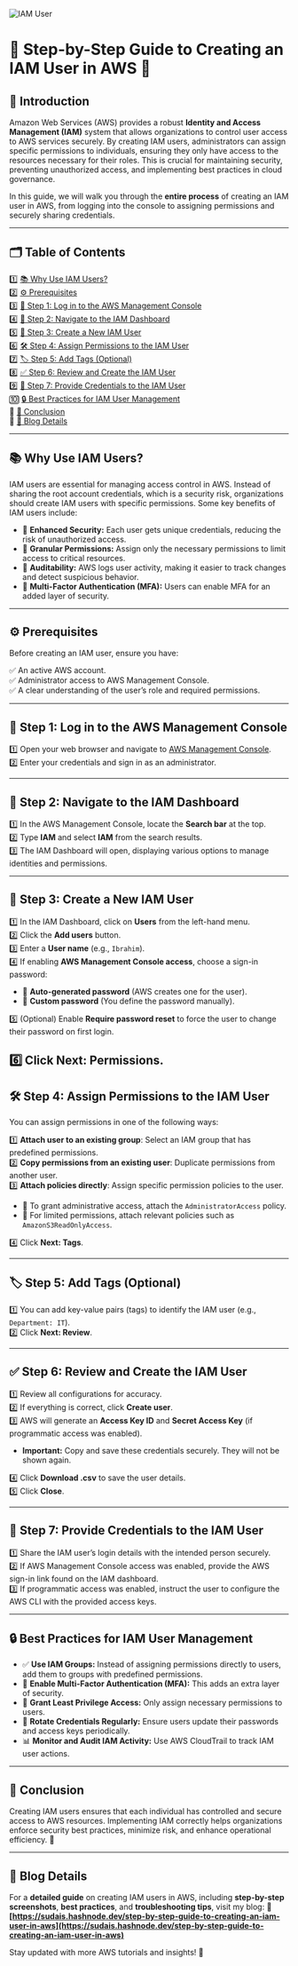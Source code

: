 ![IAM User](https://github.com/user-attachments/assets/38634227-d0de-4ba6-9c8c-928b3f7f5de0)


# 🌟 Step-by-Step Guide to Creating an IAM User in AWS 🚀

## 📌 Introduction  

Amazon Web Services (AWS) provides a robust **Identity and Access Management (IAM)** system that allows organizations to control user access to AWS services securely. By creating IAM users, administrators can assign specific permissions to individuals, ensuring they only have access to the resources necessary for their roles. This is crucial for maintaining security, preventing unauthorized access, and implementing best practices in cloud governance.  

In this guide, we will walk you through the **entire process** of creating an IAM user in AWS, from logging into the console to assigning permissions and securely sharing credentials.  

---

## 🗂️ **Table of Contents**  

1️⃣ [📚 Why Use IAM Users?](#-why-use-iam-users)  
2️⃣ [⚙️ Prerequisites](#-prerequisites)  
3️⃣ [🔑 Step 1: Log in to the AWS Management Console](#-step-1-log-in-to-the-aws-management-console)  
4️⃣ [📂 Step 2: Navigate to the IAM Dashboard](#-step-2-navigate-to-the-iam-dashboard)  
5️⃣ [👤 Step 3: Create a New IAM User](#-step-3-create-a-new-iam-user)  
6️⃣ [🛠️ Step 4: Assign Permissions to the IAM User](#-step-4-assign-permissions-to-the-iam-user)  
7️⃣ [🏷️ Step 5: Add Tags (Optional)](#-step-5-add-tags-optional)  
8️⃣ [✅ Step 6: Review and Create the IAM User](#-step-6-review-and-create-the-iam-user)  
9️⃣ [📩 Step 7: Provide Credentials to the IAM User](#-step-7-provide-credentials-to-the-iam-user)  
🔟 [🔒 Best Practices for IAM User Management](#-best-practices-for-iam-user-management)  
🔹 [📌 Conclusion](#-conclusion)  
🔹 [📝 Blog Details](#-blog-details)  

---

## 📚 **Why Use IAM Users?**  

IAM users are essential for managing access control in AWS. Instead of sharing the root account credentials, which is a security risk, organizations should create IAM users with specific permissions. Some key benefits of IAM users include:  

- 🔐 **Enhanced Security:** Each user gets unique credentials, reducing the risk of unauthorized access.  
- 🎯 **Granular Permissions:** Assign only the necessary permissions to limit access to critical resources.  
- 📜 **Auditability:** AWS logs user activity, making it easier to track changes and detect suspicious behavior.  
- 🔑 **Multi-Factor Authentication (MFA):** Users can enable MFA for an added layer of security.  

---

## ⚙️ **Prerequisites**  

Before creating an IAM user, ensure you have:  

✅ An active AWS account.  
✅ Administrator access to AWS Management Console.  
✅ A clear understanding of the user’s role and required permissions.  

---

## 🔑 **Step 1: Log in to the AWS Management Console**  

1️⃣ Open your web browser and navigate to [AWS Management Console](https://aws.amazon.com/console/).  
2️⃣ Enter your credentials and sign in as an administrator.  

---

## 📂 **Step 2: Navigate to the IAM Dashboard**  

1️⃣ In the AWS Management Console, locate the **Search bar** at the top.  
2️⃣ Type **IAM** and select **IAM** from the search results.  
3️⃣ The IAM Dashboard will open, displaying various options to manage identities and permissions.  

---

## 👤 **Step 3: Create a New IAM User**  

1️⃣ In the IAM Dashboard, click on **Users** from the left-hand menu.  
2️⃣ Click the **Add users** button.  
3️⃣ Enter a **User name** (e.g., `Ibrahim`).  
4️⃣ If enabling **AWS Management Console access**, choose a sign-in password:  

   - 🔹 **Auto-generated password** (AWS creates one for the user).  
   - 🔹 **Custom password** (You define the password manually).  

5️⃣ (Optional) Enable **Require password reset** to force the user to change their password on first login.  

6️⃣ Click **Next: Permissions**.  
---

## 🛠️ **Step 4: Assign Permissions to the IAM User**  

You can assign permissions in one of the following ways:  

1️⃣ **Attach user to an existing group**: Select an IAM group that has predefined permissions.  
2️⃣ **Copy permissions from an existing user**: Duplicate permissions from another user.  
3️⃣ **Attach policies directly**: Assign specific permission policies to the user.  

   - 🔹 To grant administrative access, attach the `AdministratorAccess` policy.  
   - 🔹 For limited permissions, attach relevant policies such as `AmazonS3ReadOnlyAccess`.  

4️⃣ Click **Next: Tags**.  

---

## 🏷️ **Step 5: Add Tags (Optional)**  

1️⃣ You can add key-value pairs (tags) to identify the IAM user (e.g., `Department: IT`).  
2️⃣ Click **Next: Review**.  

---

## ✅ **Step 6: Review and Create the IAM User**  

1️⃣ Review all configurations for accuracy.  
2️⃣ If everything is correct, click **Create user**.  
3️⃣ AWS will generate an **Access Key ID** and **Secret Access Key** (if programmatic access was enabled).  

   - **Important:** Copy and save these credentials securely. They will not be shown again.  

4️⃣ Click **Download .csv** to save the user details.  
5️⃣ Click **Close**.  

---

## 📩 **Step 7: Provide Credentials to the IAM User**  

1️⃣ Share the IAM user’s login details with the intended person securely.  
2️⃣ If AWS Management Console access was enabled, provide the AWS sign-in link found on the IAM dashboard.  
3️⃣ If programmatic access was enabled, instruct the user to configure the AWS CLI with the provided access keys.  

---

## 🔒 **Best Practices for IAM User Management**  

- ✅ **Use IAM Groups:** Instead of assigning permissions directly to users, add them to groups with predefined permissions.  
- 🔑 **Enable Multi-Factor Authentication (MFA):** This adds an extra layer of security.  
- 🎯 **Grant Least Privilege Access:** Only assign necessary permissions to users.  
- 🔄 **Rotate Credentials Regularly:** Ensure users update their passwords and access keys periodically.  
- 📊 **Monitor and Audit IAM Activity:** Use AWS CloudTrail to track IAM user actions.  

---

## 📌 **Conclusion**  

Creating IAM users ensures that each individual has controlled and secure access to AWS resources. Implementing IAM correctly helps organizations enforce security best practices, minimize risk, and enhance operational efficiency. 🚀  

---

## 📝 **Blog Details**  

For a **detailed guide** on creating IAM users in AWS, including **step-by-step screenshots**, **best practices**, and **troubleshooting tips**, 
visit my blog:  🔗 **[https://sudais.hashnode.dev/step-by-step-guide-to-creating-an-iam-user-in-aws](https://sudais.hashnode.dev/step-by-step-guide-to-creating-an-iam-user-in-aws)**  

Stay updated with more AWS tutorials and insights! 🚀  

